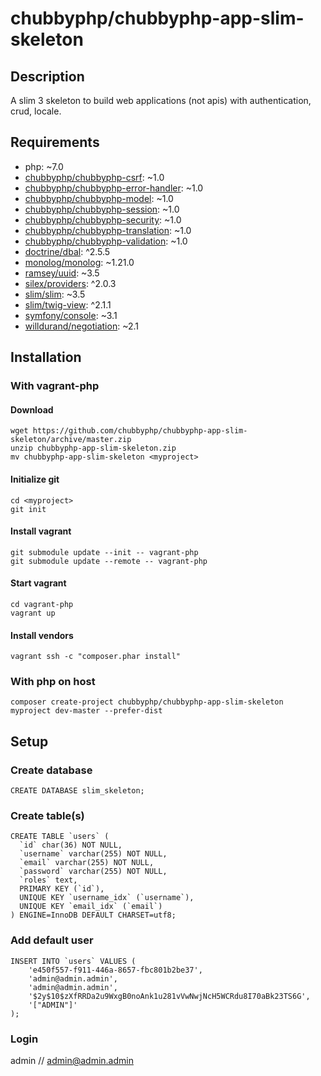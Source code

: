 # chubbyphp/chubbyphp-app-slim-skeleton

## Description

A slim 3 skeleton to build web applications (not apis) with authentication, crud, locale.

## Requirements

 * php: ~7.0
 * [chubbyphp/chubbyphp-csrf][1]: ~1.0
 * [chubbyphp/chubbyphp-error-handler][2]: ~1.0
 * [chubbyphp/chubbyphp-model][3]: ~1.0
 * [chubbyphp/chubbyphp-session][4]: ~1.0
 * [chubbyphp/chubbyphp-security][5]: ~1.0
 * [chubbyphp/chubbyphp-translation][6]: ~1.0
 * [chubbyphp/chubbyphp-validation][7]: ~1.0
 * [doctrine/dbal][8]: ^2.5.5
 * [monolog/monolog][9]: ~1.21.0
 * [ramsey/uuid][10]: ~3.5
 * [silex/providers][11]: ^2.0.3
 * [slim/slim][12]: ~3.5
 * [slim/twig-view][13]: ^2.1.1
 * [symfony/console][14]: ~3.1
 * [willdurand/negotiation][15]: ~2.1

## Installation

### With vagrant-php

#### Download

```{.bash}
wget https://github.com/chubbyphp/chubbyphp-app-slim-skeleton/archive/master.zip
unzip chubbyphp-app-slim-skeleton.zip
mv chubbyphp-app-slim-skeleton <myproject>
```

#### Initialize git

```{.bash}
cd <myproject>
git init
```

#### Install vagrant

```{.bash}
git submodule update --init -- vagrant-php
git submodule update --remote -- vagrant-php
```

#### Start vagrant

```{.bash}
cd vagrant-php
vagrant up
```

#### Install vendors

```{.bash}
vagrant ssh -c "composer.phar install"
```

### With php on host

```{.bash}
composer create-project chubbyphp/chubbyphp-app-slim-skeleton myproject dev-master --prefer-dist
```

## Setup

### Create database

```{.sql}
CREATE DATABASE slim_skeleton;
```

### Create table(s)

```{.sql}
CREATE TABLE `users` (
  `id` char(36) NOT NULL,
  `username` varchar(255) NOT NULL,
  `email` varchar(255) NOT NULL,
  `password` varchar(255) NOT NULL,
  `roles` text,
  PRIMARY KEY (`id`),
  UNIQUE KEY `username_idx` (`username`),
  UNIQUE KEY `email_idx` (`email`)
) ENGINE=InnoDB DEFAULT CHARSET=utf8;
```

### Add default user

```{.sql}
INSERT INTO `users` VALUES (
    'e450f557-f911-446a-8657-fbc801b2be37',
    'admin@admin.admin',
    'admin@admin.admin',
    '$2y$10$zXfRRDa2u9WxgB0noAnk1u281vVwNwjNcH5WCRdu8I70aBk23TS6G',
    '["ADMIN"]'
);
```

### Login

admin // admin@admin.admin

[1]: https://github.com/chubbyphp/chubbyphp-csrf
[2]: https://github.com/chubbyphp/chubbyphp-error-handler
[3]: https://github.com/chubbyphp/chubbyphp-model
[4]: https://github.com/chubbyphp/chubbyphp-security
[5]: https://github.com/chubbyphp/chubbyphp-session
[6]: https://github.com/chubbyphp/chubbyphp-translation
[7]: https://github.com/chubbyphp/chubbyphp-validation
[8]: https://github.com/doctrine/dbal
[9]: https://github.com/Seldaek/monolog
[10]: https://github.com/ramsey/uuid
[11]: https://github.com/silexphp/Silex-Providers
[12]: https://github.com/slimphp/Slim
[13]: https://github.com/slimphp/Twig-View
[14]: https://github.com/symfony/console
[15]: https://github.com/willdurand/Negotiation

